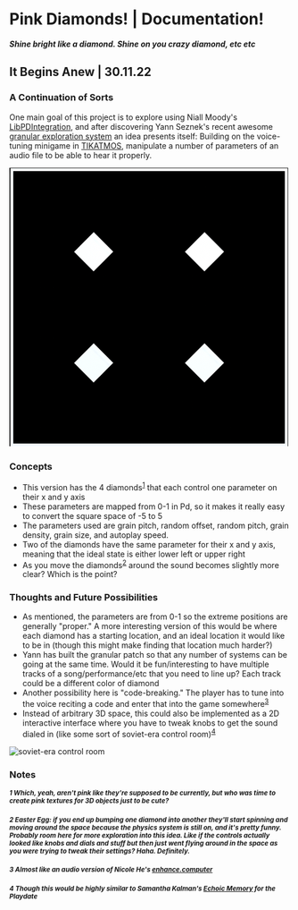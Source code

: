# Pink Diamonds! | Documentation!
***Shine bright like a diamond. Shine on you crazy diamond, etc etc***

## It Begins Anew | 30.11.22

###  A Continuation of Sorts

One main goal of this project is to explore using Niall Moody's [LibPDIntegration]("https://github.com/LibPdIntegration/LibPdIntegration"), 
and after discovering Yann Seznek's recent awesome [granular exploration system]("https://github.com/yannseznec/ys.granular") an idea presents itself:
Building on the voice-tuning minigame in [TIKATMOS]("https://github.com/mouseandthebillionaire/tikatmos"), manipulate a number of parameters of an audio file to be able to hear it properly.

<img src="Media/iteration_0.1.png" width="500px">

### Concepts
* This version has the 4 diamonds<sup>[1](#####3)</sup> that each control one parameter on their x and y axis
* These parameters are mapped from 0-1 in Pd, so it makes it really easy to convert the square space of -5 to 5
* The parameters used are grain pitch, random offset, random pitch, grain density, grain size, and autoplay speed.
* Two of the diamonds have the same parameter for their x and y axis, meaning that the ideal state is either lower left or upper right 
* As you move the diamonds<sup>[2](#####2)</sup> around the sound becomes slightly more clear? Which is the point?


### Thoughts and Future Possibilities

* As mentioned, the parameters are from 0-1 so the extreme positions are generally "proper." 
  A more interesting version of this would be where each diamond has a starting location, and an ideal location it would like to be in (though this might make finding that location much harder?)
* Yann has built the granular patch so that any number of systems can be going at the same time. 
  Would it be fun/interesting to have multiple tracks of a song/performance/etc that you need to line up? Each track could be a different color of diamond
* Another possibility here is "code-breaking." The player has to tune into the voice reciting a code and enter that into the game somewhere<sup>[3](#####2)</sup>
* Instead of arbitrary 3D space, this could also be implemented as a 2D interactive interface where you have to tweak knobs to get the sound dialed in (like some sort of soviet-era control room)<sup>[4](#####4)</sup>

<img src="https://enterprise.press/wp-content/uploads/2019/01/kontrol-1600-px.jpg" alt="soviet-era control room" width="500px">

### Notes
<sub>

##### 1 Which, yeah, aren't pink like they're supposed to be currently, but who was time to create pink textures for 3D objects just to be cute?
##### 2 Easter Egg: if you end up bumping one diamond into another they'll start spinning and moving around the space because the physics system is still on, and it's pretty funny. Probably room here for more exploration into this idea. Like if the controls actually looked like knobs and dials and stuff but then just went flying around in the space as you were trying to tweak their settings? Haha. Definitely.
##### 3 Almost like an audio version of Nicole He's [enhance.computer]("https://www.enhance.computer/")
##### 4 Though this would be highly similar to Samantha Kalman's [Echoic Memory]("https://play.date/games/echoic-memory/") for the Playdate

</sub>